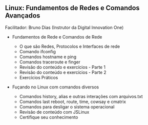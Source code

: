 ## Linux: Fundamentos de Redes e Comandos Avançados
Facilitador: Bruno Dias (Instrutor da Digital Innovation One)

* Fundamentos de Rede e Comandos de Rede
  * O que são Redes, Protocolos e Interfaces de rede
  * Comando ifconfig
  * Comandos hostname e ping
  * Comandos traceroute e finger
  * Revisão do conteúdo e exercícios - Parte 1  
  * Revisão do conteúdo e exercícios - Parte 2  
  * Exercícios Práticos
  
  
* Fuçando no Linux com comandos diversos
  * Comandos history, alias e outras interações com arquivos.txt
  * Comandos last reboot, route, time, cowsay e cmatrix
  * Comandos para desligar o sistema operacional
  * Revisão de conteúdo com JSLinux
  * Certifique seu conhecimento
